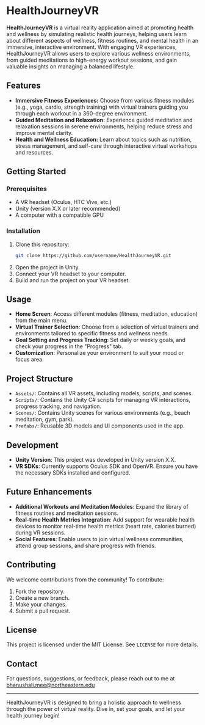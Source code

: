 # HealthJourneyVR

**HealthJourneyVR** is a virtual reality application aimed at promoting health and wellness by simulating realistic health journeys, helping users learn about different aspects of wellness, fitness routines, and mental health in an immersive, interactive environment. With engaging VR experiences, HealthJourneyVR allows users to explore various wellness environments, from guided meditations to high-energy workout sessions, and gain valuable insights on managing a balanced lifestyle.

## Features

- **Immersive Fitness Experiences:** Choose from various fitness modules (e.g., yoga, cardio, strength training) with virtual trainers guiding you through each workout in a 360-degree environment.
- **Guided Meditation and Relaxation:** Experience guided meditation and relaxation sessions in serene environments, helping reduce stress and improve mental clarity.
- **Health and Wellness Education:** Learn about topics such as nutrition, stress management, and self-care through interactive virtual workshops and resources.

## Getting Started

### Prerequisites

- A VR headset (Oculus, HTC Vive, etc.)
- Unity (version X.X or later recommended)
- A computer with a compatible GPU

### Installation

1. Clone this repository:
   ```bash
   git clone https://github.com/username/HealthJourneyVR.git
   ```
2. Open the project in Unity.
3. Connect your VR headset to your computer.
4. Build and run the project on your VR headset.

## Usage

- **Home Screen**: Access different modules (fitness, meditation, education) from the main menu.
- **Virtual Trainer Selection**: Choose from a selection of virtual trainers and environments tailored to specific fitness and wellness needs.
- **Goal Setting and Progress Tracking**: Set daily or weekly goals, and check your progress in the "Progress" tab.
- **Customization**: Personalize your environment to suit your mood or focus area.

## Project Structure

- `Assets/`: Contains all VR assets, including models, scripts, and scenes.
- `Scripts/`: Contains the Unity C# scripts for managing VR interactions, progress tracking, and navigation.
- `Scenes/`: Contains Unity scenes for various environments (e.g., beach meditation, gym, park).
- `Prefabs/`: Reusable 3D models and UI components used in the app.

## Development

- **Unity Version**: This project was developed in Unity version X.X.
- **VR SDKs**: Currently supports Oculus SDK and OpenVR. Ensure you have the necessary SDKs installed and configured.

## Future Enhancements

- **Additional Workouts and Meditation Modules**: Expand the library of fitness routines and meditation sessions.
- **Real-time Health Metrics Integration**: Add support for wearable health devices to monitor real-time health metrics (heart rate, calories burned) during VR sessions.
- **Social Features**: Enable users to join virtual wellness communities, attend group sessions, and share progress with friends.

## Contributing

We welcome contributions from the community! To contribute:
1. Fork the repository.
2. Create a new branch.
3. Make your changes.
4. Submit a pull request.

## License

This project is licensed under the MIT License. See `LICENSE` for more details.

## Contact

For questions, suggestions, or feedback, please reach out to me at bhanushali.mee@northeastern.edu

---

HealthJourneyVR is designed to bring a holistic approach to wellness through the power of virtual reality. Dive in, set your goals, and let your health journey begin!
